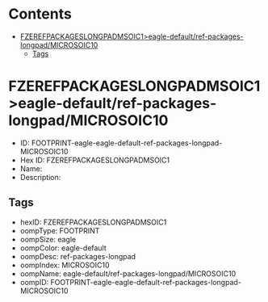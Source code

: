 



Contents
========

* [FZEREFPACKAGESLONGPADMSOIC1>eagle-default/ref-packages-longpad/MICROSOIC10](#fzerefpackageslongpadmsoic1eagle-defaultref-packages-longpadmicrosoic10)
	* [Tags](#tags)

# FZEREFPACKAGESLONGPADMSOIC1>eagle-default/ref-packages-longpad/MICROSOIC10

- ID: FOOTPRINT-eagle-eagle-default-ref-packages-longpad-MICROSOIC10
- Hex ID: FZEREFPACKAGESLONGPADMSOIC1
- Name: 
- Description: 

## Tags

- hexID: FZEREFPACKAGESLONGPADMSOIC1
- oompType: FOOTPRINT
- oompSize: eagle
- oompColor: eagle-default
- oompDesc: ref-packages-longpad
- oompIndex: MICROSOIC10
- oompName: eagle-default/ref-packages-longpad/MICROSOIC10
- oompID: FOOTPRINT-eagle-eagle-default-ref-packages-longpad-MICROSOIC10
